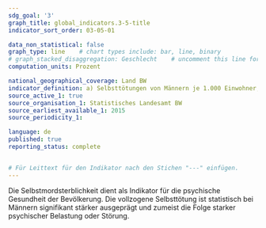 ```yaml
---
sdg_goal: '3'
graph_title: global_indicators.3-5-title 
indicator_sort_order: 03-05-01

data_non_statistical: false
graph_type: line    # chart types include: bar, line, binary
# graph_stacked_disaggregation: Geschlecht    # uncomment this line for stacked bars. eplace "Geschlecht" with the field of aggregation.
computation_units: Prozent

national_geographical_coverage: Land BW
indicator_definition: a) Selbsttötungen von Männern je 1.000 Einwohner; b) Selbsttötungen von Frauen je 1.000 Einwohner
source_active_1: true
source_organisation_1: Statistisches Landesamt BW
source_earliest_available_1: 2015
source_periodicity_1: 

language: de   
published: true
reporting_status: complete


# Für Leittext für den Indikator nach den Stichen "---" einfügen.
---
```


Die Selbstmordsterblichkeit dient als Indikator für die psychische Gesundheit der Bevölkerung. Die vollzogene Selbsttötung ist statistisch bei Männern signifikant stärker ausgeprägt und zumeist die Folge starker psychischer Belastung oder Störung.